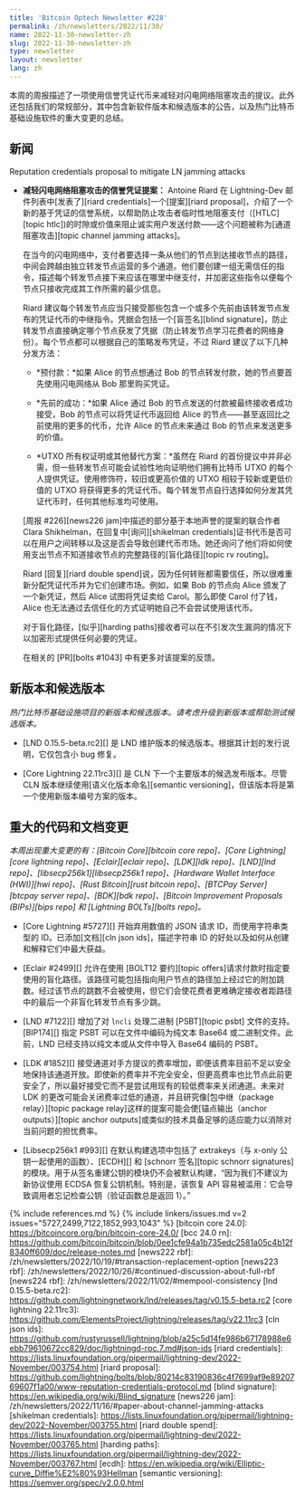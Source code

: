```yaml
---
title: 'Bitcoin Optech Newsletter #228'
permalink: /zh/newsletters/2022/11/30/
name: 2022-11-30-newsletter-zh
slug: 2022-11-30-newsletter-zh
type: newsletter
layout: newsletter
lang: zh
---
```

本周的周报描述了一项使用信誉凭证代币来减轻对闪电网络阻塞攻击的提议。此外还包括我们的常规部分，其中包含新软件版本和候选版本的公告，以及热门比特币基础设施软件的重大变更的总结。

## 新闻
Reputation credentials proposal to mitigate LN jamming attacks
- **<!--reputation-credentials-proposal-to-mitigate-ln-jamming-attacks-->减轻闪电网络阻塞攻击的信誉凭证提案：**
  Antoine Riard 在 Lightning-Dev 邮件列表中[发表了][riard credentials]一个[提案][riard proposal]，介绍了一个新的基于凭证的信誉系统，以帮助防止攻击者临时性地阻塞支付（[HTLC][topic htlc])的时隙或价值来阻止诚实用户发送付款——这个问题被称为[通道阻塞攻击][topic channel jamming attacks]。

    在当今的闪电网络中，支付者要选择一条从他们的节点到达接收节点的路径，中间会跨越由独立转发节点运营的多个通道。他们要创建一组无需信任的指令，描述每个转发节点接下来应该在哪里中继支付，并加密这些指令以便每个节点只接收完成其工作所需的最少信息。

    Riard 建议每个转发节点应当只接受那些包含一个或多个先前由该转发节点发布的凭证代币的中继指令。凭据会包括一个[盲签名][blind signature]，防止转发节点直接确定哪个节点获发了凭据（防止转发节点学习花费者的网络身份）。每个节点都可以根据自己的策略发布凭证，不过 Riard 建议了以下几种分发方法：

    - *<!--upfront-payments-->预付款：*如果 Alice 的节点想通过 Bob 的节点转发付款，她的节点要首先使用闪电网络从 Bob 那里购买凭证。

    - *<!--previous-success-->先前的成功：*如果 Alice 通过 Bob 的节点发送的付款被最终接收者成功接受，Bob 的节点可以将凭证代币返回给 Alice 的节点——甚至返回比之前使用的更多的代币，允许 Alice 的节点未来通过 Bob 的节点来发送更多的价值。

    - *UTXO 所有权证明或其他替代方案：*虽然在 Riard 的首份提议中并非必需，但一些转发节点可能会试验性地向证明他们拥有比特币 UTXO 的每个人提供凭证。使用修饰符，较旧或更高价值的 UTXO 相较于较新或更低价值的 UTXO 将获得更多的凭证代币。每个转发节点自行选择如何分发其凭证代币时，任何其他标准均可使用。

    [周报 #226][news226 jam]中描述的部分基于本地声誉的提案的联合作者 Clara Shikhelman，在回复中[询问][shikelman credentials]证书代币是否可以在用户之间转移以及这是否会导致创建代币市场。她还询问了他们将如何使用支出节点不知道接收节点的完整路径的[盲化路径][topic rv routing]。

    Riard [回复][riard double spend]说，因为任何转账都需要信任，所以很难重新分配凭证代币并为它们创建市场。例如，如果 Bob 的节点向 Alice 颁发了一个新凭证，然后 Alice 试图将凭证卖给 Carol。那么即使 Carol 付了钱，Alice 也无法通过去信任化的方式证明她自己不会尝试使用该代币。

    对于盲化路径，[似乎][harding paths]接收者可以在不引发次生漏洞的情况下以加密形式提供任何必要的凭证。

    在相关的 [PR][bolts #1043] 中有更多对该提案的反馈。

## 新版本和候选版本

*热门比特币基础设施项目的新版本和候选版本。请考虑升级到新版本或帮助测试候选版本。*

- [LND 0.15.5-beta.rc2][] 是 LND 维护版本的候选版本。根据其计划的发行说明，它仅包含小 bug 修复。

- [Core Lightning 22.11rc3][] 是 CLN 下一个主要版本的候选发布版本。尽管 CLN 版本继续使用[语义化版本命名][semantic versioning]，但该版本将是第一个使用新版本编号方案的版本。

## 重大的代码和文档变更

*本周出现重大变更的有：[Bitcoin Core][bitcoin core repo]、[Core Lightning][core lightning repo]、[Eclair][eclair repo]、[LDK][ldk repo]、[LND][lnd repo]、[libsecp256k1][libsecp256k1 repo]、[Hardware Wallet Interface (HWI)][hwi repo]、[Rust Bitcoin][rust bitcoin repo]、[BTCPay Server][btcpay server repo]、[BDK][bdk repo]、[Bitcoin Improvement Proposals (BIPs)][bips repo] 和 [Lightning BOLTs][bolts repo]。*

- [Core Lightning #5727][] 开始弃用数值的 JSON 请求 ID，而使用字符串类型的 ID。已添加[文档][cln json ids]，描述字符串 ID 的好处以及如何从创建和解释它们中最大获益。

- [Eclair #2499][] 允许在使用 [BOLT12 要约][topic offers]请求付款时指定要使用的盲化路径。该路径可能包括指向用户节点的路径加上经过它的附加跳数。经过该节点的跳数不会被使用，但它们会使花费者更难确定接收者距路径中的最后一个非盲化转发节点有多少跳。

- [LND #7122][] 增加了对 `lncli` 处理二进制 [PSBT][topic psbt] 文件的支持。[BIP174][] 指定 PSBT 可以在文件中编码为纯文本 Base64 或二进制文件。此前，LND 已经支持以纯文本或从文件中导入 Base64 编码的 PSBT。

- [LDK #1852][] 接受通道对手方提议的费率增加，即便该费率目前不足以安全地保持该通道开放。即使新的费率并不完全安全，但更高费率也比节点此前更安全了，所以最好接受它而不是尝试用现有的较低费率来关闭通道。未来对 LDK 的更改可能会关闭费率过低的通道，并且研究像[包中继（package relay）][topic package relay]这样的提案可能会使[锚点输出（anchor outputs）][topic anchor outputs]或类似的技术具备足够的适应能力以消除对当前问题的担忧费率。

- [Libsecp256k1 #993][] 在默认构建选项中包括了 extrakeys（与 x-only 公钥一起使用的函数）、[ECDH][] 和 [schnorr 签名][topic schnorr signatures]的模块。用于从签名重建公钥的模块仍不会被默认构建，“因为我们不建议为新协议使用 ECDSA 恢复公钥机制。特别是，该恢复 API 容易被滥用：它会导致调用者忘记检查公钥（验证函数总是返回 1）。”

{% include references.md %}
{% include linkers/issues.md v=2 issues="5727,2499,7122,1852,993,1043" %}
[bitcoin core 24.0]: https://bitcoincore.org/bin/bitcoin-core-24.0/
[bcc 24.0 rn]: https://github.com/bitcoin/bitcoin/blob/0ee1cfe94a1b735edc2581a05c4b12f8340ff609/doc/release-notes.md
[news222 rbf]: /zh/newsletters/2022/10/19/#transaction-replacement-option
[news223 rbf]: /zh/newsletters/2022/10/26/#continued-discussion-about-full-rbf
[news224 rbf]: /zh/newsletters/2022/11/02/#mempool-consistency
[lnd 0.15.5-beta.rc2]: https://github.com/lightningnetwork/lnd/releases/tag/v0.15.5-beta.rc2
[core lightning 22.11rc3]: https://github.com/ElementsProject/lightning/releases/tag/v22.11rc3
[cln json ids]: https://github.com/rustyrussell/lightning/blob/a25c5d14fe986b67178988e6ebb79610672cc829/doc/lightningd-rpc.7.md#json-ids
[riard credentials]: https://lists.linuxfoundation.org/pipermail/lightning-dev/2022-November/003754.html
[riard proposal]: https://github.com/lightning/bolts/blob/80214c83190836c4f7699af9e8920769607f1a00/www-reputation-credentials-protocol.md
[blind signature]: https://en.wikipedia.org/wiki/Blind_signature
[news226 jam]: /zh/newsletters/2022/11/16/#paper-about-channel-jamming-attacks
[shikelman credentials]: https://lists.linuxfoundation.org/pipermail/lightning-dev/2022-November/003755.html
[riard double spend]: https://lists.linuxfoundation.org/pipermail/lightning-dev/2022-November/003765.html
[harding paths]: https://lists.linuxfoundation.org/pipermail/lightning-dev/2022-November/003767.html
[ecdh]: https://en.wikipedia.org/wiki/Elliptic-curve_Diffie%E2%80%93Hellman
[semantic versioning]: https://semver.org/spec/v2.0.0.html
